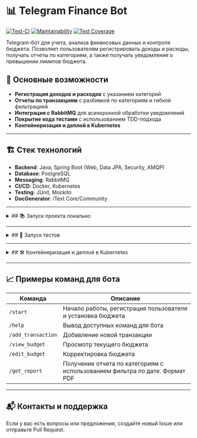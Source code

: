 # 📊 Telegram Finance Bot

[![Test-CI](https://github.com/BroCodeX/BroX-FinTechBot/actions/workflows/tests.yml/badge.svg)](https://github.com/BroCodeX/BroX-FinTechBot/actions)
[![Maintainability](https://api.codeclimate.com/v1/badges/5a27dcb9c19abab7f0bc/maintainability)](https://codeclimate.com/github/BroCodeX/BroX-FinTechBot/maintainability)
[![Test Coverage](https://api.codeclimate.com/v1/badges/5a27dcb9c19abab7f0bc/test_coverage)](https://codeclimate.com/github/BroCodeX/BroX-FinTechBot/test_coverage)

Telegram-бот для учета, анализа финансовых данных и контроля бюджета. Позволяет пользователям регистрировать доходы и расходы, получать отчеты по категориям, а также получать уведомления о превышении лимитов бюджета.

## 🚀 Основные возможности

- **Регистрация доходов и расходов** с указанием категорий
- **Отчеты по транзакциям** с разбивкой по категориям и гибкой фильтрацией
- **Интеграция с RabbitMQ** для асинхронной обработки уведомлений
- **Покрытие кода тестами** с использованием TDD-подхода
- **Контейнеризация и деплой в Kubernetes**

---

## 🏗 Стек технологий

- **Backend**: Java, Spring Boot (Web, Data JPA, Security, AMQP)
- **Database**: PostgreSQL
- **Messaging**: RabbitMQ
- **CI/CD**: Docker, Kubernetes
- **Testing**: JUnit, Mockito
- **DocGenerator**: iText Core/Community

---

<details>
<summary>## 📚 Запуск проекта локально</summary>

### 1. Подготовьте окружение
Убедитесь, что у вас установлены:
- Docker и Docker Compose
- Java 21
- Gradle 8,7

### 2. Клонируйте репозиторий

```bash
git clone git@github.com:BroCodeX/BroX-FinTechBot.git
cd telegram-finance-bot
```

### 3. Запустите инфраструктуру (PostgreSQL и RabbitMQ)

```bash
docker-compose up -d
```

### 4. Запустите приложение

```bash
./mvnw spring-boot:run
```

</details>

---

<details>
<summary>## 🧪 Запуск тестов</summary>

```bash
make test
```

</details>

---

<details>
<summary>## 🛠 Контейнеризация и деплой в Kubernetes</summary>

### Сборка Docker-образа

```bash
docker build -t telegram-finance-bot .
```

### Запуск в Kubernetes

1. **Создайте манифесты Kubernetes** для деплоя (см. папку `/k8s`).
2. **Примените конфигурации**:

   ```bash
   kubectl apply -f k8s/
   ```

</details>

---

## 📈 Примеры команд для бота

| Команда            | Описание                               |
|--------------------|----------------------------------------|
| `/start`           | Начало работы, регистрация пользователя и установка бюджета |
| `/help`            | Вывод доступных команд для бота        |
| `/add_transaction` | Добавление новой транзакции            |
| `/view_budget`     | Просмотр текущего бюджета              |
| `/edit_budget`     | Корректировка бюджета                  |
| `/get_report`      | Получение отчета по категориям с использованием фильтра по дате. Формат PDF  |


---


## 📬 Контакты и поддержка

Если у вас есть вопросы или предложения, создайте новый Issue или отправьте Pull Request.

